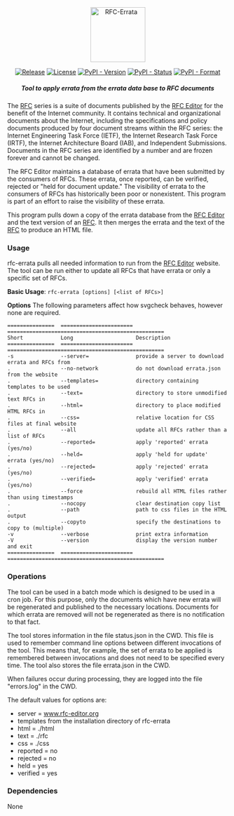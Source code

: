 <div align="center">
    
<img src="https://raw.githubusercontent.com/ietf-tools/common/main/assets/logos/rfc-errata.svg" alt="RFC-Errata" height="125" />
    
[![Release](https://img.shields.io/github/release/ietf-tools/rfc-errata.svg?style=flat&cacheSeconds=600)](https://github.com/ietf-tools/rfc-errata/releases)
[![License](https://img.shields.io/github/license/ietf-tools/rfc-errata)](https://github.com/ietf-tools/rfc-errata/blob/main/LICENSE)
[![PyPI - Version](https://img.shields.io/pypi/v/rfc-errata)](https://pypi.org/project/rfc-errata/)
[![PyPI - Status](https://img.shields.io/pypi/status/rfc-errata)](https://pypi.org/project/rfc-errata/)
[![PyPI - Format](https://img.shields.io/pypi/format/rfc-errata)](https://pypi.org/project/rfc-errata/)

##### Tool to apply errata from the errata data base to RFC documents

</div>

The [RFC] series is a suite of documents published by the [RFC Editor] for the benefit of the Internet community.  It contains technical and organizational documents about the Internet, including the specifications and policy documents produced by four document streams within the RFC series:  the Internet Engineering Task Force (IETF), the Internet Research Task Force (IRTF), the Internet Architecture Board (IAB), and Independent Submissions. Documents in the RFC series are identified by a number and are frozen forever and cannot be changed.

The RFC Editor maintains a database of errata that have been submitted by the consumers of RFCs. These errata, once reported, can be verified, rejected or "held for document update." The visibility of errata to the consumers of RFCs has historically been poor or nonexistent. This program is part of an effort to raise the visibility of these errata.

This program pulls down a copy of the errata database from the [RFC Editor] and the text version of an [RFC]. It then merges the errata and the text of the [RFC] to produce an HTML file.

### Usage

rfc-errata pulls all needed information to run from the [RFC Editor] website. The tool can be run either to update all RFCs that have errata or only a specific set of RFCs.

**Basic Usage**: `rfc-errata [options] [<list of RFCs>]`

**Options**
   The following parameters affect how svgcheck behaves, however none are required.

    ===============  ======================= ==================================================
    Short            Long                    Description
    ===============  ======================= ==================================================
    -s               --server=               provide a server to download errata and RFCs from
    .                --no-network            do not download errata.json from the website
    .                --templates=            directory containing templates to be used
    .                --text=                 directory to store unmodified text RFCs in
    .                --html=                 directory to place modified HTML RFCs in
    .                --css=                  relative location for CSS files at final website
    .                --all                   update all RFCs rather than a list of RFCs
    .                --reported=             apply 'reported' errata (yes/no)
    .                --held=                 apply 'held for update' errata (yes/no)
    .                --rejected=             apply 'rejected' errata (yes/no)
    .                --verified=             apply 'verified' errata (yes/no)
    .                --force                 rebuild all HTML files rather than using timestamps
    .                --nocopy                clear destination copy list
    .                --path                  path to css files in the HTML output
    .                --copyto                specify the destinations to copy to (multiple)
    -v               --verbose               print extra information
    -V               --version               display the version number and exit
    ===============  ======================= ==================================================

### Operations

The tool can be used in a batch mode which is designed to be used in a cron job. For this purpose, only the documents which have new errata will be regenerated and published to the necessary locations. Documents for which errata are removed will not be regenerated as there is no notification to that fact.

The tool stores information in the file status.json in the CWD. This file is used to remember command line options between different invocations of the tool. This means that, for example, the set of errata to be applied is remembered between invocations and does not need to be specified every time. The tool also stores the file errata.json in the CWD.

When failures occur during processing, they are logged into the file "errors.log" in the CWD.

The default values for options are:

- server =  www.rfc-editor.org
- templates from the installation directory of rfc-errata
- html  = ./html
- text  = ./rfc
- css  = ./css
- reported = no
- rejected = no
- held = yes
- verified = yes

### Dependencies

None

[Internet-Draft]: https://en.wikipedia.org/wiki/Internet_Draft
[RFC]: https://en.wikipedia.org/wiki/Request_for_Comments
[RFC 7996 bis]: https://datatracker.ietf.org/doc/draft-7996-bis
[RFC Editor]: https://www.rfc-editor.org

